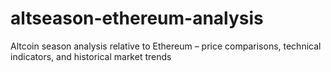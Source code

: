 # altseason-ethereum-analysis
Altcoin season analysis relative to Ethereum – price comparisons, technical indicators, and historical market trends
